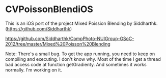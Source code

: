 CVPoissonBlendiOS
=================

This is an iOS port of the project Mixed Poission Blending by Siddharthk. (https://github.com/Siddharthk)

https://github.com/Siddharthk/CompPhoto-NUIGroup-GSoC-2012/tree/master/Mixed%20Poisson%20Blending

Note:
There's a small bug. To get the app running, you need to keep on compiling and executing. I don't know why. Most of the time I get a thread bad access code at function getGradienty. And sometimes it works normally. I'm working on it.
